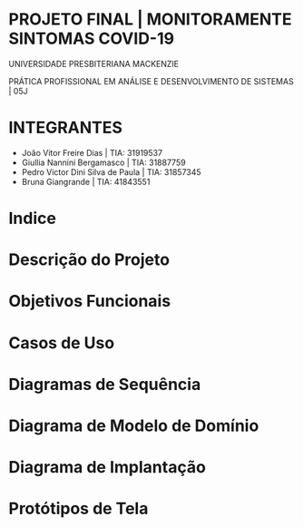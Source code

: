 # PROJETO FINAL | MONITORAMENTE SINTOMAS COVID-19

UNIVERSIDADE PRESBITERIANA MACKENZIE

PRÁTICA PROFISSIONAL EM ANÁLISE E DESENVOLVIMENTO DE SISTEMAS | 05J


# INTEGRANTES

* João Vitor Freire Dias | TIA: 31919537
* Giullia Nannini Bergamasco | TIA: 31887759
* Pedro Victor Dini Silva de Paula | TIA: 31857345
* Bruna Giangrande | TIA: 41843551


# Indice 


# Descrição do Projeto 

# Objetivos Funcionais 

# Casos de Uso 

# Diagramas de Sequência 

# Diagrama de Modelo de Domínio

# Diagrama de Implantação 

# Protótipos de Tela 


